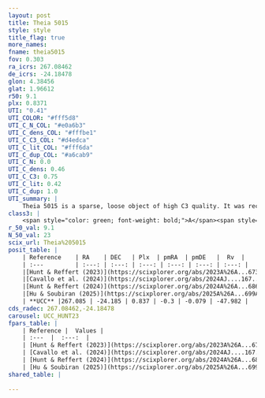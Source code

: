 ```yaml
---
layout: post
title: Theia 5015
style: style
title_flag: true
more_names: 
fname: theia5015
fov: 0.303
ra_icrs: 267.08462
de_icrs: -24.18478
glon: 4.38456
glat: 1.96612
r50: 9.1
plx: 0.8371
UTI: "0.41"
UTI_COLOR: "#fff5d8"
UTI_C_N_COL: "#e0a6b3"
UTI_C_dens_COL: "#fffbe1"
UTI_C_C3_COL: "#d4edca"
UTI_C_lit_COL: "#fff6da"
UTI_C_dup_COL: "#a6cab9"
UTI_C_N: 0.0
UTI_C_dens: 0.46
UTI_C_C3: 0.75
UTI_C_lit: 0.42
UTI_C_dup: 1.0
UTI_summary: |
    Theia 5015 is a sparse, loose object of high C3 quality. It was recently reported in the literature.<br><br><span style="color: #99180f; font-weight: bold;">Warning: </span>contains less than 25 stars with <i>P>0.5</i> estimated.
class3: |
    <span style="color: green; font-weight: bold;">A</span><span style="color: #FFC300; font-weight: bold;">B</span>
r_50_val: 9.1
N_50_val: 23
scix_url: Theia%205015
posit_table: |
    | Reference    | RA    | DEC   | Plx  | pmRA  | pmDE   |  Rv  |
    | :---         | :---: | :---: | :---: | :---: | :---: | :---: |
    |[Hunt & Reffert (2023)](https://scixplorer.org/abs/2023A%26A...673A.114H) | 267.059 | -24.21 | 0.843 | -0.272 | -0.066 | -35.627 |
    |[Cavallo et al. (2024)](https://scixplorer.org/abs/2024AJ....167...12C) | 267.229 | -23.982 | 0.843 | -- | -- | -- |
    |[Hunt & Reffert (2024)](https://scixplorer.org/abs/2024A%26A...686A..42H) | 267.059 | -24.21 | 0.843 | -0.272 | -0.066 | -35.627 |
    |[Hu & Soubiran (2025)](https://scixplorer.org/abs/2025A%26A...699A.246H) | 267.229 | -23.982 | -- | -- | -- | -- |
    | **UCC** |267.085 | -24.185 | 0.837 | -0.3 | -0.079 | -47.982 | 
cds_radec: 267.08462,-24.18478
carousel: UCC_HUNT23
fpars_table: |
    | Reference |  Values |
    | :---  |  :---:  |
    | [Hunt & Reffert (2023)](https://scixplorer.org/abs/2023A%26A...673A.114H) | `AV50=1.753, diffAV50=0.334, MOD50=10.262, logAge50=8.351` |
    | [Cavallo et al. (2024)](https://scixplorer.org/abs/2024AJ....167...12C) | `AV50=2.04, dMod50=9.97, logAge50=8.71, [Fe/H]50=-0.43` |
    | [Hunt & Reffert (2024)](https://scixplorer.org/abs/2024A%26A...686A..42H) | `MassJ=186.655` |
    | [Hu & Soubiran (2025)](https://scixplorer.org/abs/2025A%26A...699A.246H) | `MA22=-0.15, MA23f=-0.33, MZ23=-0.43, MK24=-0.16, MF24=-0.25` |
shared_table: |
    
---
```

